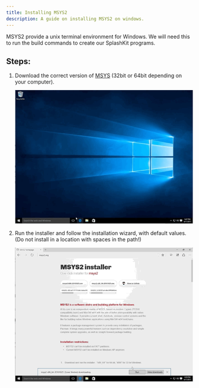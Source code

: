 ```yaml
---
title: Installing MSYS2
description: A guide on installing MSYS2 on windows.
---
```


MSYS2 provide a unix terminal environment for Windows. We will need this to run the build commands to create our SplashKit programs.
## Steps:
1. Download the correct version of [MSYS](http://www.msys2.org) (32bit or 64bit depending on your computer).

    ![](./images/gif/1.gif)

1. Run the installer and follow the installation wizard, with default values. (Do not install in a location with spaces in the path!)

    ![](./images/gif/2.gif)


